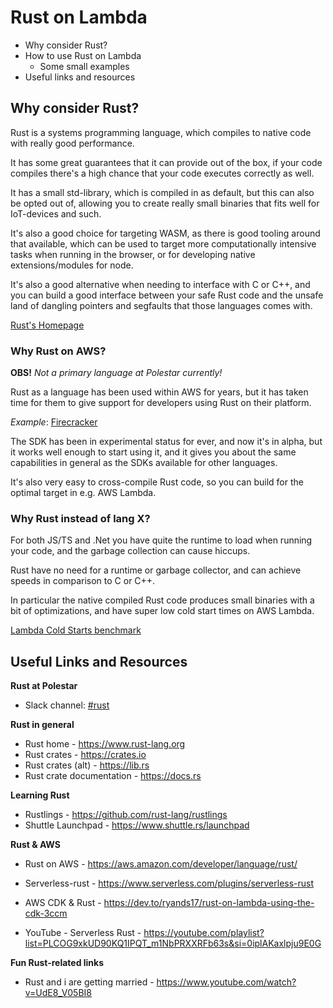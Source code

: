 # Rust on Lambda

- Why consider Rust?
- How to use Rust on Lambda
  - Some small examples
- Useful links and resources

## Why consider Rust?

Rust is a systems programming language, which compiles to native code with really good performance.

It has some great guarantees that it can provide out of the box, if your code compiles there's a high chance that your code executes correctly as well.

It has a small std-library, which is compiled in as default, but this can also be opted out of, allowing you to create really small binaries that fits well for IoT-devices and such.

It's also a good choice for targeting WASM, as there is good tooling around that available, which can be used to target more computationally intensive tasks when running in the browser, or for developing native extensions/modules for node.

It's also a good alternative when needing to interface with C or C++, and you can build a good interface between your safe Rust code and the unsafe land of dangling pointers and segfaults that those languages comes with.

[Rust's Homepage](https://www.rust-lang.org/)

### Why Rust on AWS?

**OBS!** _Not a primary language at Polestar currently!_

Rust as a language has been used within AWS for years, but it has taken time for them to give support for developers using Rust on their platform.

_Example_: [Firecracker](https://aws.amazon.com/blogs/aws/firecracker-lightweight-virtualization-for-serverless-computing/)

The SDK has been in experimental status for ever, and now it's in alpha, but it works well enough to start using it, and it gives you about the same capabilities in general as the SDKs available for other languages.

It's also very easy to cross-compile Rust code, so you can build for the optimal target in e.g. AWS Lambda.

### Why Rust instead of lang X?

For both JS/TS and .Net you have quite the runtime to load when running your code, and the garbage collection can cause hiccups.

Rust have no need for a runtime or garbage collector, and can achieve speeds in comparison to C or C++.

In particular the native compiled Rust code produces small binaries with a bit of optimizations, and have super low cold start times on AWS Lambda.

[Lambda Cold Starts benchmark](https://maxday.github.io/lambda-perf/)

## Useful Links and Resources

**Rust at Polestar**

- Slack channel: [\#rust](https://polestardigiconnect.slack.com/archives/C051Y79EZ6X)

**Rust in general**

- Rust home - https://www.rust-lang.org
- Rust crates - https://crates.io
- Rust crates (alt) - https://lib.rs
- Rust crate documentation - https://docs.rs

**Learning Rust**

- Rustlings - https://github.com/rust-lang/rustlings
- Shuttle Launchpad - https://www.shuttle.rs/launchpad

**Rust & AWS**

- Rust on AWS - https://aws.amazon.com/developer/language/rust/
- Serverless-rust - https://www.serverless.com/plugins/serverless-rust
- AWS CDK & Rust - https://dev.to/ryands17/rust-on-lambda-using-the-cdk-3ccm

- YouTube - Serverless Rust - https://youtube.com/playlist?list=PLCOG9xkUD90KQ1IPQT_m1NbPRXXRFb63s&si=0iplAKaxlpju9E0G

**Fun Rust-related links**

- Rust and i are getting married - https://www.youtube.com/watch?v=UdE8_V05BI8

